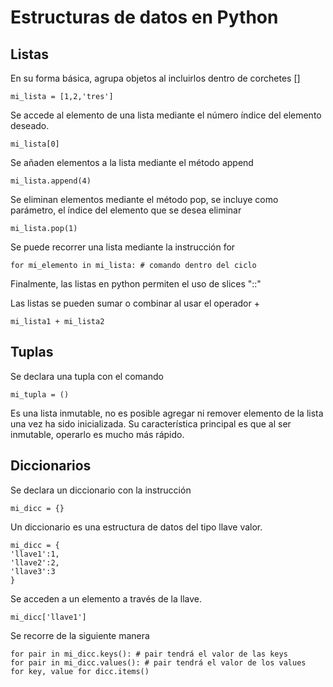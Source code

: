 # Estructuras de datos en Python

## Listas

En su forma básica, agrupa objetos al incluirlos dentro de corchetes []

    mi_lista = [1,2,'tres']

Se accede al elemento de una lista mediante el número índice del elemento deseado.

    mi_lista[0]

Se añaden elementos a la lista mediante el método append

    mi_lista.append(4)

Se eliminan elementos mediante el método pop, se incluye como parámetro, el índice del elemento que se desea eliminar

    mi_lista.pop(1)

Se puede recorrer una lista mediante la instrucción for

    for mi_elemento in mi_lista: # comando dentro del ciclo

Finalmente, las listas en python permiten el uso de slices "::"

Las listas se pueden sumar o combinar al usar el operador +

    mi_lista1 + mi_lista2

## Tuplas
Se declara una tupla con el comando

    mi_tupla = ()

Es una lista inmutable, no es posible agregar ni remover elemento de la lista una vez ha sido inicializada.
Su característica principal es que al ser inmutable, operarlo es mucho más rápido.

## Diccionarios

Se declara un diccionario con la instrucción

    mi_dicc = {}

Un diccionario es una estructura de datos del tipo llave valor.

    mi_dicc = {
    'llave1':1,
    'llave2':2,
    'llave3':3
    }

Se acceden a un elemento a través de la llave.

    mi_dicc['llave1']

Se recorre de la siguiente manera

    for pair in mi_dicc.keys(): # pair tendrá el valor de las keys
    for pair in mi_dicc.values(): # pair tendrá el valor de los values
    for key, value for dicc.items()

<!--stackedit_data:
eyJoaXN0b3J5IjpbMTAwMjQxNDEzMF19
-->